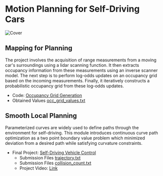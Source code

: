 # Motion Planning for Self-Driving Cars

![Cover](./media/cover.gif)

## Mapping for Planning

The project involves the acquisition of range measurements from a moving car's surroundings using a lidar scanning function. It then extracts occupancy information from these measurements using an inverse scanner model. The next step is to perform log-odds updates on an occupancy grid based on the incoming measurements. Finally, it iteratively constructs a probabilistic occupancy grid from these log-odds updates.

- Code: [Occupancy Grid Generation](./Part1/Module_2_Assessment.ipynb)
- Obtained Values [occ_grid_values.txt](./Part1/occ_grid_values.txt)



## Smooth Local Planning

Parameterized curves are widely used to define paths through the environment for self-driving. This module introduces continuous curve path optimization as a two point boundary value problem which minimized deviation from a desired path while satisfying curvature constraints.

- Final Project: [Self-Driving Vehicle Control](./Part2/final_project)
  - Submission Files [trajectory.txt](./Part2/trajectory.txt)
  - Submission Files [collision_count.txt](./Part2/collision_count.txt)
  - Project Video: [Link](./Part2/video.mp4)


